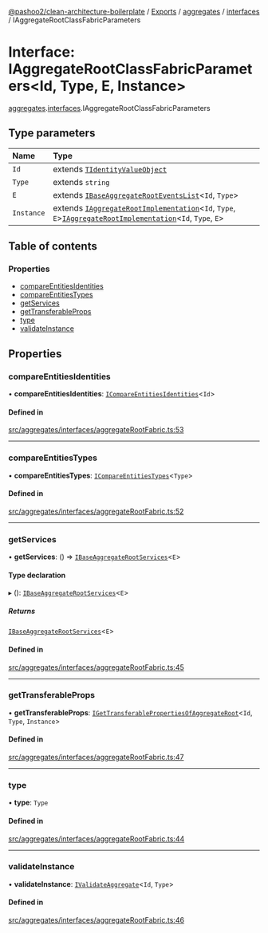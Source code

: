 [@pashoo2/clean-architecture-boilerplate](../README.md) / [Exports](../modules.md) / [aggregates](../modules/aggregates.md) / [interfaces](../modules/aggregates.interfaces.md) / IAggregateRootClassFabricParameters

# Interface: IAggregateRootClassFabricParameters<Id, Type, E, Instance\>

[aggregates](../modules/aggregates.md).[interfaces](../modules/aggregates.interfaces.md).IAggregateRootClassFabricParameters

## Type parameters

| Name | Type |
| :------ | :------ |
| `Id` | extends [`TIdentityValueObject`](../modules/valueobject.interfaces.md#tidentityvalueobject) |
| `Type` | extends `string` |
| `E` | extends [`IBaseAggregateRootEventsList`](aggregates.interfaces.ibaseaggregaterooteventslist.md)<`Id`, `Type`\> |
| `Instance` | extends [`IAggregateRootImplementation`](aggregates.interfaces.iaggregaterootimplementation.md)<`Id`, `Type`, `E`\>[`IAggregateRootImplementation`](aggregates.interfaces.iaggregaterootimplementation.md)<`Id`, `Type`, `E`\> |

## Table of contents

### Properties

- [compareEntitiesIdentities](aggregates.interfaces.iaggregaterootclassfabricparameters.md#compareentitiesidentities)
- [compareEntitiesTypes](aggregates.interfaces.iaggregaterootclassfabricparameters.md#compareentitiestypes)
- [getServices](aggregates.interfaces.iaggregaterootclassfabricparameters.md#getservices)
- [getTransferableProps](aggregates.interfaces.iaggregaterootclassfabricparameters.md#gettransferableprops)
- [type](aggregates.interfaces.iaggregaterootclassfabricparameters.md#type)
- [validateInstance](aggregates.interfaces.iaggregaterootclassfabricparameters.md#validateinstance)

## Properties

### compareEntitiesIdentities

• **compareEntitiesIdentities**: [`ICompareEntitiesIdentities`](entities.utilities.interfaces.icompareentitiesidentities.md)<`Id`\>

#### Defined in

[src/aggregates/interfaces/aggregateRootFabric.ts:53](https://github.com/pashoo2/clean-architecture-boilerplate/blob/5d0a725/src/aggregates/interfaces/aggregateRootFabric.ts#L53)

___

### compareEntitiesTypes

• **compareEntitiesTypes**: [`ICompareEntitiesTypes`](entities.utilities.interfaces.icompareentitiestypes.md)<`Type`\>

#### Defined in

[src/aggregates/interfaces/aggregateRootFabric.ts:52](https://github.com/pashoo2/clean-architecture-boilerplate/blob/5d0a725/src/aggregates/interfaces/aggregateRootFabric.ts#L52)

___

### getServices

• **getServices**: () => [`IBaseAggregateRootServices`](aggregates.interfaces.ibaseaggregaterootservices.md)<`E`\>

#### Type declaration

▸ (): [`IBaseAggregateRootServices`](aggregates.interfaces.ibaseaggregaterootservices.md)<`E`\>

##### Returns

[`IBaseAggregateRootServices`](aggregates.interfaces.ibaseaggregaterootservices.md)<`E`\>

#### Defined in

[src/aggregates/interfaces/aggregateRootFabric.ts:45](https://github.com/pashoo2/clean-architecture-boilerplate/blob/5d0a725/src/aggregates/interfaces/aggregateRootFabric.ts#L45)

___

### getTransferableProps

• **getTransferableProps**: [`IGetTransferablePropertiesOfAggregateRoot`](aggregates.interfaces.igettransferablepropertiesofaggregateroot.md)<`Id`, `Type`, `Instance`\>

#### Defined in

[src/aggregates/interfaces/aggregateRootFabric.ts:47](https://github.com/pashoo2/clean-architecture-boilerplate/blob/5d0a725/src/aggregates/interfaces/aggregateRootFabric.ts#L47)

___

### type

• **type**: `Type`

#### Defined in

[src/aggregates/interfaces/aggregateRootFabric.ts:44](https://github.com/pashoo2/clean-architecture-boilerplate/blob/5d0a725/src/aggregates/interfaces/aggregateRootFabric.ts#L44)

___

### validateInstance

• **validateInstance**: [`IValidateAggregate`](aggregates.interfaces.ivalidateaggregate.md)<`Id`, `Type`\>

#### Defined in

[src/aggregates/interfaces/aggregateRootFabric.ts:46](https://github.com/pashoo2/clean-architecture-boilerplate/blob/5d0a725/src/aggregates/interfaces/aggregateRootFabric.ts#L46)
